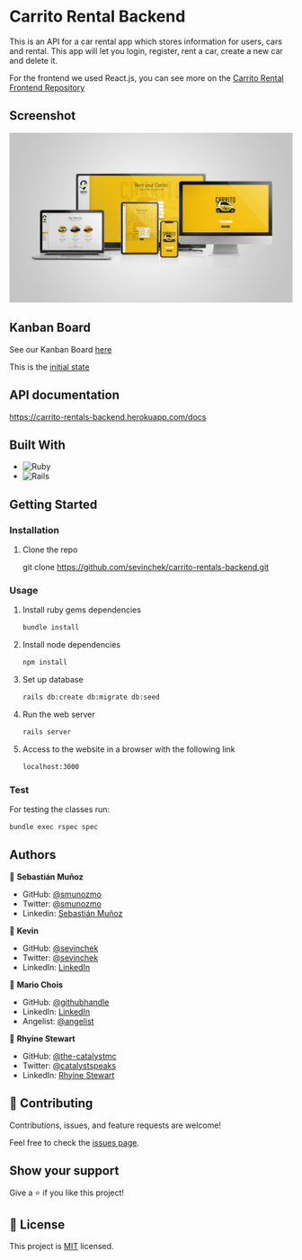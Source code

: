 # Carrito Rental Backend

This is an API for a car rental app which stores information for users, cars and rental. This app will let you login, register, rent a car, create a new car and delete it. 

For the frontend we used React.js, you can see more on the [Carrito Rental Frontend Repository](https://github.com/sevinchek/carrito-rentals-frontend)

## Screenshot

![image](./screenshot.png)

## Kanban Board
See our Kanban Board [here](https://github.com/sevinchek/carrito-rentals-backend/projects/1)

This is the [initial state](https://user-images.githubusercontent.com/72412404/144319547-9250a4d7-7617-45bf-866d-e9a336b4fd84.png)


## API documentation

https://carrito-rentals-backend.herokuapp.com/docs

## Built With

- ![Ruby](https://img.shields.io/badge/Ruby-20232A?style=for-the-badge&logo=ruby&logoColor=61DAFB)
- ![Rails](https://img.shields.io/badge/rails-%23CC0000.svg?style=for-the-badge&logo=ruby-on-rails&logoColor=white)

## Getting Started

### Installation

1. Clone the repo

   git clone https://github.com/sevinchek/carrito-rentals-backend.git
  

### Usage

1. Install ruby gems dependencies

   ```sh
   bundle install
   ```

2. Install node dependencies

   ```sh
   npm install
   ```

3. Set up database

   ```sh
   rails db:create db:migrate db:seed
   ```

4. Run the web server

   ```sh
   rails server
   ```

5. Access to the website in a browser with the following link

   ```sh
   localhost:3000
   ```
### Test

For testing the classes run:

   ```sh
   bundle exec rspec spec
   ```

## Authors

👤 **Sebastián Muñoz**

- GitHub: [@smunozmo](https://github.com/smunozmo)
- Twitter: [@smunozmo](https://twitter.com/smunozmo)
- Linkedin: [Sebastián Muñoz](https://www.linkedin.com/in/smunozmo/)

👤 **Kevin**

- GitHub: [@sevinchek](https://github.com/sevinchek)
- Twitter: [@sevinchek](https://twitter.com/sevinchek)
- LinkedIn: [LinkedIn](https://linkedin.com/in/sevinchek)

👤 **Mario Chois**

- GitHub: [@githubhandle](https://github.com/hunter4466/)
- LinkedIn: [LinkedIn](https://www.linkedin.com/in/mario-chois-5a13b6b6/)
- Angelist: [@angelist](https://angel.co/u/mario-chois)

👤 **Rhyine Stewart**

- GitHub: [@the-catalystmc](https://github.com/the-catalystmc)
- Twitter: [@catalystspeaks](https://twitter.com/catalystspeaks)
- LinkedIn: [Rhyine Stewart](https://linkedin.com/in/rhyinestewart)
 
## 🤝 Contributing

Contributions, issues, and feature requests are welcome!

Feel free to check the [issues page](https://github.com/sevinchek/carrito-rentals-backend/issues).

## Show your support

Give a ⭐️ if you like this project!

## 📝 License

This project is [MIT](https://github.com/sevinchek/carrito-rentals-backend/development/LICENSE) licensed.
